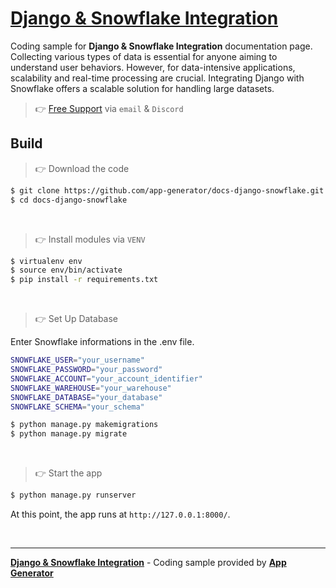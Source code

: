 # [Django & Snowflake Integration](https://app-generator.dev/docs/technologies/django/integrate-snowflake.html)

Coding sample for **Django & Snowflake Integration** documentation page. Collecting various types of data is essential for anyone aiming to understand user behaviors. However, for data-intensive applications, scalability and real-time processing are crucial. Integrating Django with Snowflake offers a scalable solution for handling large datasets.

> 👉 [Free Support](https://app-generator.dev/ticket/create/) via `email` & `Discord` 

## Build 

> 👉 Download the code  

```bash
$ git clone https://github.com/app-generator/docs-django-snowflake.git
$ cd docs-django-snowflake
```

<br />

> 👉 Install modules via `VENV`  

```bash
$ virtualenv env
$ source env/bin/activate
$ pip install -r requirements.txt
```

<br />

> 👉 Set Up Database

Enter Snowflake informations in the .env file. 

```bash
SNOWFLAKE_USER="your_username"
SNOWFLAKE_PASSWORD="your_password"
SNOWFLAKE_ACCOUNT="your_account_identifier"
SNOWFLAKE_WAREHOUSE="your_warehouse"
SNOWFLAKE_DATABASE="your_database"
SNOWFLAKE_SCHEMA="your_schema"
```

```bash
$ python manage.py makemigrations
$ python manage.py migrate
```

<br />

> 👉 Start the app

```bash
$ python manage.py runserver
```

At this point, the app runs at `http://127.0.0.1:8000/`. 

<br />

---
**[Django & Snowflake Integration](https://app-generator.dev/docs/technologies/django/integrate-snowflake.html)** - Coding sample provided by **[App Generator](https://app-generator.dev/)**
